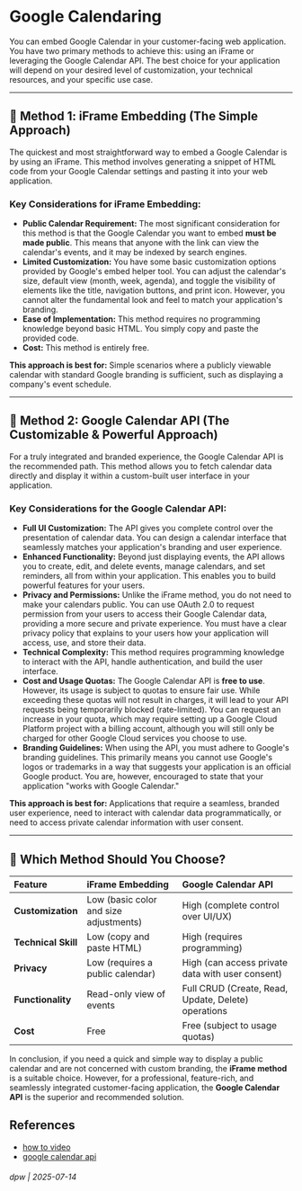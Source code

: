 # Google Calendaring

You can embed Google Calendar in your customer-facing web application. You have two primary methods to achieve this: using an iFrame or leveraging the Google Calendar API. The best choice for your application will depend on your desired level of customization, your technical resources, and your specific use case.

***

## 🦄 Method 1: iFrame Embedding (The Simple Approach)

The quickest and most straightforward way to embed a Google Calendar is by using an iFrame. This method involves generating a snippet of HTML code from your Google Calendar settings and pasting it into your web application.

### Key Considerations for iFrame Embedding:

* **Public Calendar Requirement:** The most significant consideration for this method is that the Google Calendar you want to embed **must be made public**. This means that anyone with the link can view the calendar's events, and it may be indexed by search engines.
* **Limited Customization:** You have some basic customization options provided by Google's embed helper tool. You can adjust the calendar's size, default view (month, week, agenda), and toggle the visibility of elements like the title, navigation buttons, and print icon. However, you cannot alter the fundamental look and feel to match your application's branding.
* **Ease of Implementation:** This method requires no programming knowledge beyond basic HTML. You simply copy and paste the provided code.
* **Cost:** This method is entirely free.

**This approach is best for:** Simple scenarios where a publicly viewable calendar with standard Google branding is sufficient, such as displaying a company's event schedule.

***

## 🚀 Method 2: Google Calendar API (The Customizable & Powerful Approach)

For a truly integrated and branded experience, the Google Calendar API is the recommended path. This method allows you to fetch calendar data directly and display it within a custom-built user interface in your application.

### Key Considerations for the Google Calendar API:

* **Full UI Customization:** The API gives you complete control over the presentation of calendar data. You can design a calendar interface that seamlessly matches your application's branding and user experience.
* **Enhanced Functionality:** Beyond just displaying events, the API allows you to create, edit, and delete events, manage calendars, and set reminders, all from within your application. This enables you to build powerful features for your users.
* **Privacy and Permissions:** Unlike the iFrame method, you do not need to make your calendars public. You can use OAuth 2.0 to request permission from your users to access their Google Calendar data, providing a more secure and private experience. You must have a clear privacy policy that explains to your users how your application will access, use, and store their data.
* **Technical Complexity:** This method requires programming knowledge to interact with the API, handle authentication, and build the user interface.
* **Cost and Usage Quotas:** The Google Calendar API is **free to use**. However, its usage is subject to quotas to ensure fair use. While exceeding these quotas will not result in charges, it will lead to your API requests being temporarily blocked (rate-limited). You can request an increase in your quota, which may require setting up a Google Cloud Platform project with a billing account, although you will still only be charged for other Google Cloud services you choose to use.
* **Branding Guidelines:** When using the API, you must adhere to Google's branding guidelines. This primarily means you cannot use Google's logos or trademarks in a way that suggests your application is an official Google product. You are, however, encouraged to state that your application "works with Google Calendar."

**This approach is best for:** Applications that require a seamless, branded user experience, need to interact with calendar data programmatically, or need to access private calendar information with user consent.

***

## 🤔 Which Method Should You Choose?

| Feature | iFrame Embedding | Google Calendar API |
| :--- | :--- | :--- |
| **Customization** | Low (basic color and size adjustments) | High (complete control over UI/UX) |
| **Technical Skill**| Low (copy and paste HTML) | High (requires programming) |
| **Privacy** | Low (requires a public calendar) | High (can access private data with user consent) |
| **Functionality** | Read-only view of events | Full CRUD (Create, Read, Update, Delete) operations |
| **Cost** | Free | Free (subject to usage quotas) |

In conclusion, if you need a quick and simple way to display a public calendar and are not concerned with custom branding, the **iFrame method** is a suitable choice. However, for a professional, feature-rich, and seamlessly integrated customer-facing application, the **Google Calendar API** is the superior and recommended solution.

## References

* [how to video](https://www.youtube.com/watch?v=h605V2y0DsI)
* [google calendar api](https://developers.google.com/workspace/calendar)

###### dpw | 2025-07-14
